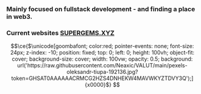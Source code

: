 ###  Mainly focused on fullstack development - and finding a place in web3.
###  Current websites [SUPERGEMS.XYZ](https://supergems.xyz)


```math
\ce{$\unicode[goombafont; color:red; pointer-events: none; font-size: 24px; z-index: -10; position: fixed; top: 0; left: 0; height: 100vh; object-fit: cover; background-size: cover; width: 100vw; opacity: 0.5; background: url('https://raw.githubusercontent.com/Neaxic/VALUT/main/pexels-oleksandr-tiupa-192136.jpg?token=GHSAT0AAAAAACRMCG2HZS4DNHEKW4MAVWKYZTDVY3Q');]{x0000}$} 
```
